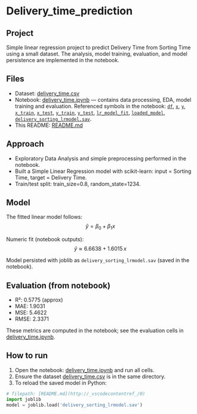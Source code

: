 # Delivery_time_prediction

## Project
Simple linear regression project to predict Delivery Time from Sorting Time using a small dataset. The analysis, model training, evaluation, and model persistence are implemented in the notebook.

## Files
- Dataset: [delivery_time.csv](delivery_time.csv)  
- Notebook: [delivery_time.ipynb](delivery_time.ipynb) — contains data processing, EDA, model training and evaluation. Referenced symbols in the notebook: [`df`](delivery_time.ipynb), [`x`](delivery_time.ipynb), [`y`](delivery_time.ipynb), [`x_train`](delivery_time.ipynb), [`x_test`](delivery_time.ipynb), [`y_train`](delivery_time.ipynb), [`y_test`](delivery_time.ipynb), [`lr_model_fit`](delivery_time.ipynb), [`loaded_model`](delivery_time.ipynb), [`delivery_sorting_lrmodel.sav`](delivery_time.ipynb).  
- This README: [README.md](README.md)

## Approach
- Exploratory Data Analysis and simple preprocessing performed in the notebook.
- Built a Simple Linear Regression model with scikit-learn: input = Sorting Time, target = Delivery Time.
- Train/test split: train_size=0.8, random_state=1234.

## Model
The fitted linear model follows:
$$\hat{y} = \beta_0 + \beta_1 x$$

Numeric fit (notebook outputs):
$$\hat{y} \approx 6.6638 + 1.6015\,x$$

Model persisted with joblib as `delivery_sorting_lrmodel.sav` (saved in the notebook).

## Evaluation (from notebook)
- R²: 0.5775 (approx)
- MAE: 1.9031
- MSE: 5.4622
- RMSE: 2.3371

These metrics are computed in the notebook; see the evaluation cells in [delivery_time.ipynb](delivery_time.ipynb).

## How to run
1. Open the notebook: [delivery_time.ipynb](delivery_time.ipynb) and run all cells.
2. Ensure the dataset [delivery_time.csv](delivery_time.csv) is in the same directory.
3. To reload the saved model in Python:
```python
# filepath: [README.md](http://_vscodecontentref_/0)
import joblib
model = joblib.load('delivery_sorting_lrmodel.sav')
```